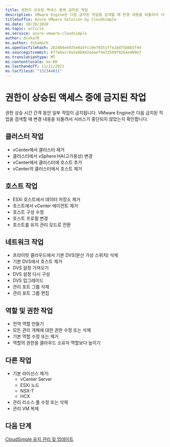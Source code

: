 ```yaml
---
title: 권한이 상승된 액세스 중에 금지된 작업
description: VMware Engine은 다음 금지된 작업을 검색할 때 변경 내용을 되돌려서 서비스가 중단되지 않았는지 확인합니다.
titleSuffix: Azure VMware Solution by CloudSimple
ms.date: 10/28/2020
ms.topic: article
ms.service: azure-vmware-cloudsimple
author: divka78
ms.author: dikamath
ms.openlocfilehash: 282484e4935e0a5fcc9e79351ffe2dd75b0b5f44
ms.sourcegitcommit: 677e8acc9a2e8b842e4aef4472599f9264e989e7
ms.translationtype: MT
ms.contentlocale: ko-KR
ms.lasthandoff: 11/11/2021
ms.locfileid: "132344811"
---
```

# <a name="forbidden-actions-during-elevated-access"></a>권한이 상승된 액세스 중에 금지된 작업

권한 상승 시간 간격 동안 일부 작업이 금지됩니다. VMware Engine은 다음 금지된 작업을 검색할 때 변경 내용을 되돌려서 서비스가 중단되지 않았는지 확인합니다.

## <a name="cluster-actions"></a>클러스터 작업

- vCenter에서 클러스터 제거
- 클러스터에서 vSphere HA(고가용성) 변경
- vCenter에서 클러스터에 호스트 추가
- vCenter의 클러스터에서 호스트 제거

## <a name="host-actions"></a>호스트 작업

- ESXi 호스트에서 데이터 저장소 제거
- 호스트에서 vCenter 에이전트 제거
- 호스트 구성 수정
- 호스트 프로필 변경
- 호스트를 유지 관리 모드로 전환

## <a name="network-actions"></a>네트워크 작업

- 프라이빗 클라우드에서 기본 DVS(분산 가상 스위치) 삭제
- 기본 DVS에서 호스트 제거
- DVS 설정 가져오기
- DVS 설정 다시 구성
- DVS 업그레이드
- 관리 포트 그룹 삭제
- 관리 포트 그룹 편집

## <a name="roles-and-permissions-actions"></a>역할 및 권한 작업

- 전역 역할 만들기
- 모든 관리 개체에 대한 권한 수정 또는 삭제
- 기본 역할 수정 또는 제거
- 역할의 권한을 클라우드 소유자 역할보다 높이기

## <a name="other-actions"></a>다른 작업

- 기본 라이선스 제거:
  - vCenter Server
  - ESXi 노드
  - NSX-T
  - HCX
- 관리 리소스 풀 수정 또는 삭제
- 관리 VM 복제


## <a name="next-steps"></a>다음 단계
[CloudSimple 유지 관리 및 업데이트](cloudsimple-maintenance-updates.md) 
